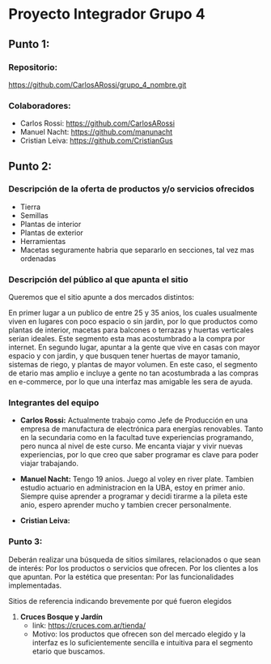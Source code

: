 # Proyecto Integrador Grupo 4 

## Punto 1:

### Repositorio: 
<https://github.com/CarlosARossi/grupo_4_nombre.git>
### Colaboradores: 
- Carlos Rossi: <https://github.com/CarlosARossi>
- Manuel Nacht: <https://github.com/manunacht>
- Cristian Leiva: <https://github.com/CristianGus>


## Punto 2:

### Descripción de la oferta de productos y/o servicios ofrecidos

- Tierra
- Semillas
- Plantas de interior
- Plantas de exterior
- Herramientas
- Macetas
seguramente habria que separarlo en secciones, tal vez mas ordenadas


### Descripción del público al que apunta el sitio

Queremos que el sitio apunte a dos mercados distintos: 

En primer lugar a un publico de entre 25 y 35 anios, los cuales usualmente viven en lugares con poco espacio o sin jardin, por lo que productos como plantas de interior, macetas para balcones o terrazas y huertas verticales serian ideales. Este segmento esta mas acostumbrado a la compra por internet.
En segundo lugar, apuntar a la gente que vive en casas con mayor espacio y con jardin, y que busquen tener huertas de mayor tamanio, sistemas de riego, y plantas de mayor volumen. En este caso, el segmento de etario mas amplio e incluye a gente no tan acostumbrada a las compras en e-commerce, por lo que una interfaz mas amigable les sera de ayuda.


### Integrantes del equipo

- **Carlos Rossi:** Actualmente trabajo como Jefe de Producción en una empresa de manufactura de electrónica para energías renovables. Tanto en la secundaria como en la facultad tuve experiencias programando, pero nunca al nivel de este curso. 
Me encanta viajar y vivir nuevas experiencias, por lo que creo que saber programar es clave para poder viajar trabajando.

- **Manuel Nacht:** Tengo 19 anios. Juego al voley en river plate. Tambien estudio actuario en administracion en la UBA, estoy en primer anio. Siempre quise aprender a programar y decidi tirarme a la pileta este anio, espero aprender mucho y tambien crecer personalmente.

- **Cristian Leiva:**


### Punto 3:

Deberán realizar una búsqueda de sitios similares, relacionados o que sean de interés:
Por los productos o servicios que ofrecen.
Por los clientes a los que apuntan.
Por la estética que presentan: 
Por las funcionalidades implementadas.

Sitios de referencia indicando brevemente por qué fueron elegidos

1. **Cruces Bosque y Jardín** 
    - link: <https://cruces.com.ar/tienda/>
    - Motivo: los productos que ofrecen son del mercado elegido y la interfaz es lo suficientemente sencilla e intuitiva para el segmento etario que buscamos.